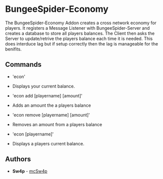 # BungeeSpider-Economy
The BungeeSpider-Economy Addon creates a cross network economy for players. It registers a Message Listener with BungeeSpider-Server and creates a database to store all players balances.
The Client then asks the Server to update/retrive the players balance each time it is needed. This does interduce lag but if setup correctly then the lag is manageable for the benifits. 
 
## Commands
* 'econ'
 * Displays your current balance.
 
* 'econ add [playername] [amount]'
 * Adds an amount the a players balance
 
* 'econ remove [playername] [amount]'
 * Removes an amount from a players balance
 
* 'econ [playername]'
 * Displays a players current balance.
 
## Authors
* **Sw4p** - [mcSw4p](https://github.com/mcSw4p)